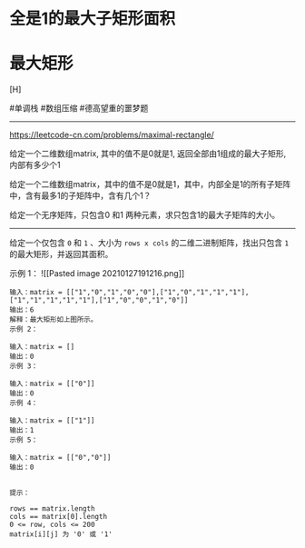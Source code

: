 # 全是1的最大子矩形面积
# 最大矩形


[H]

#单调栈
#数组压缩
#德高望重的噩梦题


---


https://leetcode-cn.com/problems/maximal-rectangle/


给定一个二维数组matrix, 其中的值不是0就是1, 返回全部由1组成的最大子矩形, 内部有多少个1


给定一个二维数组matrix，其中的值不是0就是1，其中，内部全是1的所有子矩阵中，含有最多1的子矩阵中，含有几个1？


给定一个无序矩阵，只包含0 和1 两种元素，求只包含1的最大子矩阵的大小。

---

给定一个仅包含 `0` 和 `1` 、大小为 `rows x cols` 的二维二进制矩阵，找出只包含 `1` 的最大矩形，并返回其面积。


示例 1：
![[Pasted image 20210127191216.png]]

```text
输入：matrix = [["1","0","1","0","0"],["1","0","1","1","1"], 
["1","1","1","1","1"],["1","0","0","1","0"]]
输出：6
解释：最大矩形如上图所示。
示例 2：

输入：matrix = []
输出：0
示例 3：

输入：matrix = [["0"]]
输出：0
示例 4：

输入：matrix = [["1"]]
输出：1
示例 5：

输入：matrix = [["0","0"]]
输出：0
 

提示：

rows == matrix.length
cols == matrix[0].length
0 <= row, cols <= 200
matrix[i][j] 为 '0' 或 '1'
```